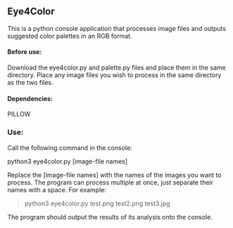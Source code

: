 ## Eye4Color

This is a python console application that processes image files and outputs suggested color palettes in an RGB format.

#### Before use:
Download the eye4color.py and palette.py files and place them in the same directory.
Place any image files you wish to process in the same directory as the two files.


#### Dependencies:
PILLOW


### Use:
Call the following command in the console:

python3 eye4color.py [image-file names]

Replace the [image-file names] with the names of the images you want to process.
The program can process multiple at once, just separate their names with a space.
For example:

> python3 eye4color.py test.png test2.png test3.jpg

The program should output the results of its analysis onto the console.
